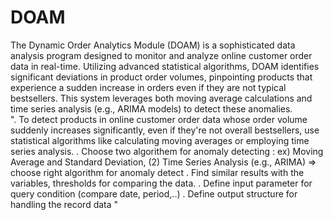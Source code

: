 # DOAM
The Dynamic Order Analytics Module (DOAM) is a sophisticated data analysis program designed to monitor and analyze online customer order data in real-time. Utilizing advanced statistical algorithms, DOAM identifies significant deviations in product order volumes, pinpointing products that experience a sudden increase in orders even if they are not typical bestsellers. This system leverages both moving average calculations and time series analysis (e.g., ARIMA models) to detect these anomalies.		
". To detect products in online customer order data whose order volume suddenly increases significantly, even if they're not overall bestsellers, use statistical algorithms like calculating moving averages or employing time series analysis. 
. Choose two algorithem for anomaly detecting : ex) Moving Average and Standard Deviation, (2) Time Series Analysis (e.g., ARIMA)
  => choose right algorithm for anomaly detect
. Find similar results with the variables, thresholds for comparing the data.
. Define input parameter for query condition (compare date, period,..)
. Define output structure for handling the record data "
